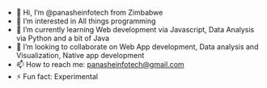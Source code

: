 - 👋 Hi, I’m @panasheinfotech from Zimbabwe
- 👀 I’m interested in All things programming
- 🌱 I’m currently learning Web development via Javascript, Data Analysis via Python and a bit of Java
- 💞️ I’m looking to collaborate on Web App development, Data analysis and Visualization, Native app development
- 📫 How to reach me: panasheinfotech@gmail.com
- ⚡ Fun fact: Experimental

<!---
panasheinfotech/panasheinfotech is a ✨ special ✨ repository because its `README.md` (this file) appears on your GitHub profile.
You can click the Preview link to take a look at your changes.
--->
